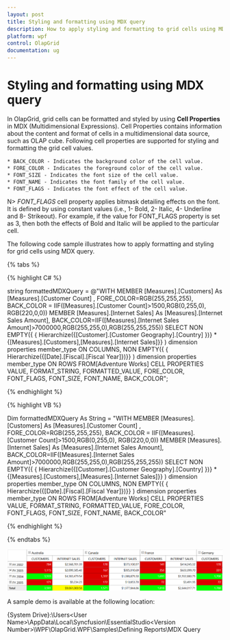```yaml
---
layout: post
title: Styling and formatting using MDX query
description: How to apply styling and formatting to grid cells using MDX query
platform: wpf
control: OlapGrid
documentation: ug
---
```


# Styling and formatting using MDX query

In OlapGrid, grid cells can be formatted and styled by using **Cell Properties** in MDX (Multidimensional Expressions). Cell Properties contains information about the content and format of cells in a multidimensional data source, such as OLAP cube. Following cell properties are supported for styling and formatting the grid cell values.

    * BACK_COLOR - Indicates the background color of the cell value.
    * FORE_COLOR - Indicates the foreground color of the cell value.
    * FONT_SIZE - Indicates the font size of the cell value.
    * FONT_NAME - Indicates the font family of the cell value.
    * FONT_FLAGS - Indicates the font effect of the cell value.

N> *FONT_FLAGS* cell property applies bitmask detailing effects on the font. It is defined by using constant values (i.e., 1- Bold, 2- Italic, 4- Underline and 8- Strikeout). For example, if the value for FONT_FLAGS property is set as 3, then both the effects of Bold and Italic will be applied to the particular cell.

The following code sample illustrates how to apply formatting and styling for grid cells using MDX query.

{% tabs %}

{% highlight C# %}

string formattedMDXQuery = @"WITH MEMBER [Measures].[Customers] As [Measures].[Customer Count] , FORE_COLOR=RGB(255,255,255), BACK_COLOR = IIF([Measures].[Customer Count]>1500,RGB(0,255,0), RGB(220,0,0)) MEMBER [Measures].[Internet Sales] As [Measures].[Internet Sales Amount], BACK_COLOR=IIF([Measures].[Internet Sales Amount]>7000000,RGB(255,255,0),RGB(255,255,255)) SELECT NON EMPTY({ { Hierarchize({[Customer].[Customer Geography].[Country] })} * {[Measures].[Customers],[Measures].[Internet Sales]}} ) dimension properties member_type ON COLUMNS, NON EMPTY({ { Hierarchize({[Date].[Fiscal].[Fiscal Year]})}} ) dimension properties member_type ON ROWS FROM[Adventure Works] CELL PROPERTIES VALUE, FORMAT_STRING, FORMATTED_VALUE, FORE_COLOR, FONT_FLAGS, FONT_SIZE, FONT_NAME, BACK_COLOR";

{% endhighlight %}

{% highlight VB %}

Dim formattedMDXQuery As String = "WITH MEMBER [Measures].[Customers] As [Measures].[Customer Count] , FORE_COLOR=RGB(255,255,255), BACK_COLOR = IIF([Measures].[Customer Count]>1500,RGB(0,255,0), RGB(220,0,0)) MEMBER [Measures].[Internet Sales] As [Measures].[Internet Sales Amount], BACK_COLOR=IIF([Measures].[Internet Sales Amount]>7000000,RGB(255,255,0),RGB(255,255,255)) SELECT NON EMPTY({ { Hierarchize({[Customer].[Customer Geography].[Country] })} * {[Measures].[Customers],[Measures].[Internet Sales]}} ) dimension properties member_type ON COLUMNS, NON EMPTY({ { Hierarchize({[Date].[Fiscal].[Fiscal Year]})}} ) dimension properties member_type ON ROWS FROM[Adventure Works] CELL PROPERTIES VALUE, FORMAT_STRING, FORMATTED_VALUE, FORE_COLOR, FONT_FLAGS, FONT_SIZE, FONT_NAME, BACK_COLOR"

{% endhighlight %}

{% endtabs %}

![](Styling-and-Formatting-using-MDX-query-images/Formatted_Grid.png)

A sample demo is available at the following location:

{System Drive}:\Users\<User Name>\AppData\Local\Syncfusion\EssentialStudio\<Version Number>\WPF\OlapGrid.WPF\Samples\Defining Reports\MDX Query